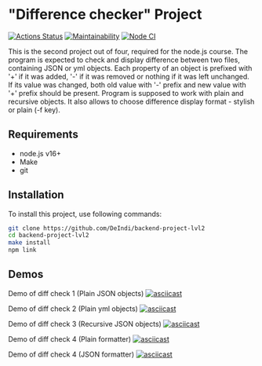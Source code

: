 # "Difference checker" Project

[![Actions Status](https://github.com/DeIndi/backend-project-lvl2/workflows/hexlet-check/badge.svg)](https://github.com/DeIndi/backend-project-lvl2/actions)
[![Maintainability](https://api.codeclimate.com/v1/badges/090084e3341710243205/maintainability)](https://codeclimate.com/github/DeIndi/backend-project-lvl2/maintainability)
[![Node CI](https://github.com/DeIndi/backend-project-lvl1/actions/workflows/nodejs.yml/badge.svg)](https://github.com/DeIndi/backend-project-lvl1/actions/workflows/nodejs.yml)

This is the second project out of four, required for the node.js course.
The program is expected to check and display difference between two files, containing JSON or yml objects. Each property of an object is prefixed with '+' if it was added, '-' if it was removed or nothing if it was left unchanged. If its value was changed, both old value with '-' prefix and new value with '+' prefix should be present.
Program is supposed to work with plain and recursive objects. It also allows to choose difference display format - stylish or plain (-f key).

## Requirements

 - node.js v16+
 - Make
 - git
 
## Installation
 	
To install this project, use following commands:
```bash
git clone https://github.com/DeIndi/backend-project-lvl2
cd backend-project-lvl2
make install
npm link
```
## Demos

Demo of diff check 1 (Plain JSON objects)
[![asciicast](https://asciinema.org/a/IP90ekxv10cBDlI9RAJIqIbJm.svg)](https://asciinema.org/a/IP90ekxv10cBDlI9RAJIqIbJm)

Demo of diff check 2 (Plain yml objects)
[![asciicast](https://asciinema.org/a/judaW6IrVbDGfgVcazd3T5vvx.svg)](https://asciinema.org/a/judaW6IrVbDGfgVcazd3T5vvx)

Demo of diff check 3 (Recursive JSON objects)
[![asciicast](https://asciinema.org/a/aTh36evu0q8ngwCrYgILaXANz.svg)](https://asciinema.org/a/aTh36evu0q8ngwCrYgILaXANz)

Demo of diff check 4 (Plain formatter)
[![asciicast](https://asciinema.org/a/8dBM3GOvzfWbQqQOMJAr83Bv8.svg)](https://asciinema.org/a/8dBM3GOvzfWbQqQOMJAr83Bv8)

Demo of diff check 4 (JSON formatter)
[![asciicast](https://asciinema.org/a/BcUT6CVGs6s7ql06JqVSWWhIB.svg)](https://asciinema.org/a/BcUT6CVGs6s7ql06JqVSWWhIB)

